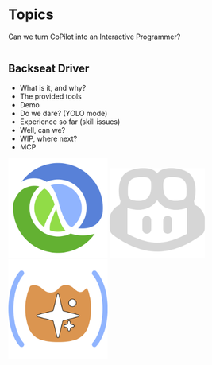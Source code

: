 <div class="slide">

# Topics

Can we turn CoPilot into an Interactive Programmer?

<div class="gutters-10 row">
<div class="column" style="flex: 1.1;">

## Backseat Driver

- What is it, and why?
- The provided tools
- Demo
- Do we dare? (YOLO mode)
- Experience so far (skill issues)
- Well, can we?
- WIP, where next?
- MCP

</div>

<div class="gutters-10 column center">
<img src="images/clj.png" height=200>
<img src="images/copilot-icon-light.png" height=180>
<img src="images/backseat-driver-icon.png" height=200>
</div>

</div>
